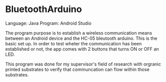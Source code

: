 # BluetoothArduino
Language: Java
Program: Android Studio

The program purpose is to establish a wireless communication means between an Android device and the HC-05 bleutooth arduino.
This is the basic set up. In order to test wheter the communication has been established or not, the app comes with 2 buttons that turns ON
or OFF an LED.

This program was done for my supervisor's field of research with orgranic printed  substrates to verify that communcation can flow within those
substrates.

